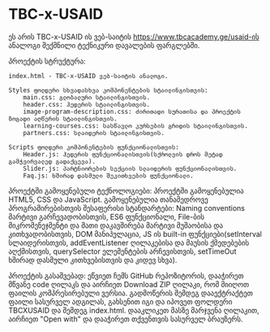 # TBC-x-USAID
ეს არის TBC-x-USAID  ის ვებ-საიტის https://www.tbcacademy.ge/usaid-ის ანალოგი შექმნილი ტექნიკური დავალების ფარგლებში.

პროექტის სტრუქტურა:

    index.html - TBC-x-USAID ვებ-საიტის ანალოგი.

    Styles ფოლდერი სხვადასხვა კომპონენტების სტაილინგისთვის:
        main.css: გლობალური სტაილინგისთვის.
        header.css: ჰედერის სტაილინგისთვის.
        image-program-description.css: ძირითადი სურათისა და პროექტის ზოგადი აღწერის სტაილინგისთვის.
        learning-courses.css: სასწავლო კურსების გრიდის სტაილინგისთვის.
        partners.css: სლაიდერის სტაილინგისთვის.

    Scripts ფოლდერი კომპონენტების ფუნქციონალისთვის: 
        Header.js: ჰედერის ფუნქციონალისთვის(სქროლვის დროს მეტად გამჭვირვალედ გადაქცევა).
        Slider.js: პარტნიორების სექციის სლაიდერის ფუნქციონალისთვის.
        Faq.js: ხშირად დასმული შეკითხვების ფუნქციონალი.

პროექტში გამოყენებული ტექნოლოგიები:
    პროექტში გამოყენებულია HTML5, CSS და JavaScript. გამოყენებულია თანამედროვე პროგრამირებისთვის შესაფერისი სტანდარტები: Naming conventions მარტივი გარჩევადობისთვის, ES6 ფუნქციონალი, File-ბის მიკრომენეჯმენტი და მათი დაკავშირება მარტივი მუშაობისა და კითხვადობისთვის, 
    DOM მანიპულაცია, JS ის built-in ფუნქციები(setInterval სლაიდერისთვის, addEventListener ღილაკებისა და მაუსის ქმედებების აღქმისთვის, querySelector ელემენტების არჩევისთვის, setTimeOut ხშირად დასმული კითხვებისთვის და კიდევ სხვა).

პროექტის გასაშვებად:
    ეწვიეთ ჩემს GitHub რეპოზიტორის, დააჭირეთ მწვანე code ღილაკს და აირჩიეთ Download ZIP ღილაკი, რომ მიიღოთ ფაილის კომპრესირებული ვერსია.
     გადმოწერის შემდეგ დააექტრაქტეთ ფაილი სასურველ ადგილას, გახსენით იგი და იპოვეთ ფოლდერი TBCXUSAID და შემდეგ index.html. დააკლიკეთ მასზე მარჯვენა ღილაკით, 
     აირჩიეთ "Open with" და დააჭირეთ თქვენთვის სასურველ ბრაუზერს. 



